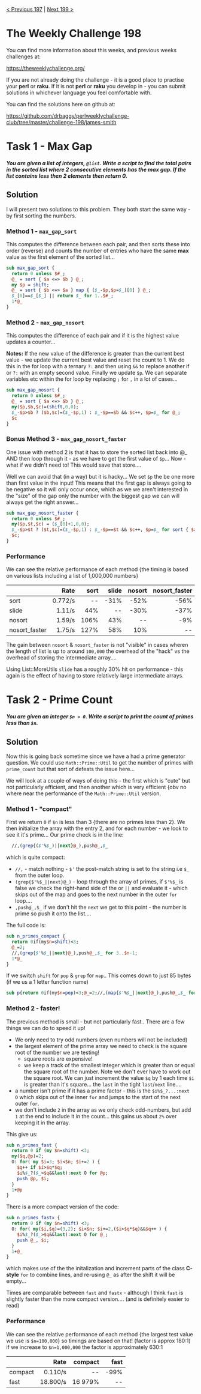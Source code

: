 [< Previous 197](https://github.com/drbaggy/perlweeklychallenge-club/tree/master/challenge-197/james-smith) |
[Next 199 >](https://github.com/drbaggy/perlweeklychallenge-club/tree/master/challenge-199/james-smith)

# The Weekly Challenge 198

You can find more information about this weeks, and previous weeks challenges at:

  https://theweeklychallenge.org/

If you are not already doing the challenge - it is a good place to practise your
**perl** or **raku**. If it is not **perl** or **raku** you develop in - you can
submit solutions in whichever language you feel comfortable with.

You can find the solutions here on github at:

https://github.com/drbaggy/perlweeklychallenge-club/tree/master/challenge-198/james-smith

# Task 1 - Max Gap

***You are given a list of integers, `@list`. Write a script to find the total pairs in the sorted list where 2 consecutive elements has the max gap. If the list contains less then 2 elements then return 0.***

## Solution

I will present two solutions to this problem. They both start the same way - by first sorting the numbers.

### Method 1 - `max_gap_sort`

This computes the difference between each pair, and then sorts these into order (reverse)
and counts the number of entries who have the same **max** value as the first element of the sorted list...

```perl
sub max_gap_sort {
  return 0 unless $#_;
  @_ = sort { $a <=> $b } @_;
  my $p = shift;
  @_ = sort { $b <=> $a } map { ($_-$p,$p=$_)[0] } @_;
  $_[0]==$_[$_] || return $_ for 1..$#_;
  1*@_
}
```

### Method 2 - `max_gap_nosort`

This computes the difference of each pair and if it is the highest value updates a counter...

**Notes:** If the new value of the difference is greater than the current best value - we update the current best value and
reset the count to 1. We do this in the for loop with a ternary `?:` and then using `&&` to replace another if or `?:` with
an empty second value. Finally we update `$p`. We can separate variables etc within the for loop by replacing `;` for `,` in
a lot of cases...

```perl
sub max_gap_nosort {
  return 0 unless $#_;
  @_ = sort { $a <=> $b } @_;
  my($p,$b,$c)=(shift,0,0);
  $_-$p>$b ? ($b,$c)=($_-$p,1) : $_-$p==$b && $c++, $p=$_ for @_;
  $c
}
```

### Bonus Method 3 - `max_gap_nosort_faster`

One issue with method 2 is that it has to store the sorted list back into @_ AND then loop through it - as we have to get the first value of `$p`...
Now - what if we didn't need to! This would save that store....

Well we can avoid that (in a way) but it is hacky... We set `$p` the be one more than first value in the input! This means that the first gap is always going to be negative so it will only occur once, which as we we aren't interested in the "size" of the gap only the number with the biggest gap we can will always get the right answer...

```perl
sub max_gap_nosort_faster {
  return 0 unless $#_;
  my($p,$t,$c) = ($_[0]+1,0,0);
  $_-$p>$t ? ($t,$c)=($_-$p,1) : $_-$p==$t && $c++, $p=$_ for sort { $a<=>$b } @_;
  $c;
}
```

### Performance

We can see the relative performance of each method {the timing is based on various lists including a list of 1,000,000 numbers}

|               |    Rate  | sort | slide | nosort | nosort_faster |
| :------------ | -------: | ---: | ----: | -----: | ------------: |
| sort          |  0.772/s |   -- |  -31% |   -52% |          -56% |
| slide         |   1.11/s |  44% |    -- |   -30% |          -37% |
| nosort        |   1.59/s | 106% |   43% |     -- |           -9% |
| nosort_faster |   1.75/s | 127% |   58% |    10% |            -- |

The gain between `nosort` & `nosort_faster` is not "visible" in cases wheren the length of list is up to around `100,000` the overhead of the "hack" vs the overhead of storing the intermediate array....

Using List::MoreUtils `slide` has a roughly 30% hit on performance - this again is the effect of having to store relatively large intermediate arrays.

# Task 2 - Prime Count

***You are given an integer `$n > 0`. Write a script to print the count of primes less than `$n`.***

## Solution

Now this is going back sometime since we have a had a prime generator question. We could use `Math::Prime::Util` to get the number of primes with `prime_count` but that sort of defeats the issue here...

We will look at a couple of ways of doing this - the first which is "cute" but not particularly efficient, and then another which is very efficient {obv no where near the performance of the `Math::Prime::Util` version.

### Method 1 - "compact"

First we return `0` if `$n` is less than 3 {there are no primes less than 2}. We then initialize the array with the entry 2, and for each number - we look to see it it's prime... Our prime check is in the line:
```perl
  //,(grep{($'%$_)||next}@_),push@_,$_
```
which is quite compact:
  * `//,` - match nothing - `$'` the post-match string is set to the string i.e `$_` from the outer loop.
  * `(grep{$'%$_||next}@_)` - loop through the array of primes, if `$'%$_` is false we check the right-hand side of the or `||` and evaluate it - which skips out of the map and goes to the next number in the outer `for` loop....
  * `,push@_,$_` if we don't hit the `next` we get to this point - the number is prime so push it onto the list....

The full code is:

```perl
sub n_primes_compact {
  return 0if(my$n=shift)<3;
  @_=2;
  //,(grep{$'%$_||next}@_),push@_,$_ for 3..$n-1;
  1*@_
}
```
If we switch `shift` for `pop` & `grep` for `map`.. This comes down to just 85 bytes (if we us a 1 letter function name)
```perl
sub p{return 0if(my$n=pop)<3;@_=2;//,(map{$'%$_||next}@_),push@_,$_ for 3..$n-1;1*@_}
```

### Method 2 - faster!

The previous method is small - but not particularly fast.. There are a few things we can do to speed it up!

 * We only need to try odd numbers (even numbers will not be included)
 * the largest element of the prime array we need to check is the square root of the number we are testing!
   * square roots are expensive!
   * we keep a track of the smallest integer which is greater than or equal the square root of the number. Note we don't ever have to work out the square root. We can just increment the value `$q` by 1 each time `$i` is greater than it's square... the `last` in the tight `last`/`next` line....
 * a number isn't prime if it has a prime factor - this is the `$i%$_?...:next O` which skips out of the inner `for` and jumps to the start of the next outer `for`.
 * we don't include `2` in the array as we only check odd-numbers, but add `1` at the end to include it in the count... this gains us about `2%` over keeping it in the array.
 
This give us:

```perl
sub n_primes_fast {
  return 0 if (my $n=shift) <3;
  my($q,@p)=2;
  O: for( my $i=3; $i<$n; $i+=2 ) {
    $q++ if $i>$q*$q;
    $i%$_?($_>$q&&last):next O for @p;
    push @p, $i;
  }
  1+@p
}
```

There is a more compact version of the code:

```perl
sub n_primes_fastx {
  return 0 if (my $n=shift) <3;
  O: for( my($i,$q)=(3,2); $i<$n; $i+=2,($i>$q*$q)&&$q++ ) {
    $i%$_?($_>$q&&last):next O for @_;
    push @_, $i;
  }
  1+@_
}
```
which makes use of the the initalization and increment parts of the class **C-style** `for` to combine lines, and re-using `@_` as after the shift it will be empty...

Times are comparable between `fast` and `fastx` - although I think `fast` is slightly faster than the more compact version.... (and is definitely easier to read)

### Performance

We can see the relative performance of each method {the largest test value we use is `$n=100,000`} so timings are based on that! (factor is approx 180:1) if we increase to `$n=1,000,000` the factor is approximately 630:1


|               |    Rate  | compact |  fast |  
| :------------ | -------: | ------: | ----: |
| compact       |  0.110/s |      -- |  -99% |
| fast          | 18.800/s | 16 979% |    -- |
